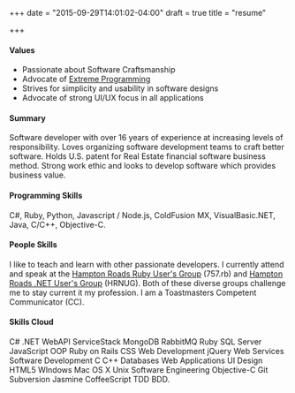 +++
date = "2015-09-29T14:01:02-04:00"
draft = true
title = "resume"

+++

#### Values

* Passionate about Software Craftsmanship
* Advocate of [Extreme Programming](http://www.extremeprogramming.org)
* Strives for simplicity and usability in software designs
* Advocate of strong UI/UX focus in all applications

#### Summary

Software developer with over 16 years of experience at increasing levels of responsibility. Loves organizing software development teams to craft better software. Holds U.S. patent for Real Estate financial software business method. Strong work ethic and looks to develop software which provides business value.

#### Programming Skills

C#, Ruby, Python, Javascript / Node.js, ColdFusion MX, VisualBasic.NET, Java, C/C++, Objective-C.

#### People Skills

I like to teach and learn with other passionate developers. I currently attend and speak at the [Hampton Roads Ruby User's Group](http://757rb.org) (757.rb) and [Hampton Roads .NET User's Group](http://www.hrnug.org) (HRNUG). Both of these diverse groups challenge me to stay current it my profession. I am a Toastmasters Competent Communicator (CC).

#### Skills Cloud

C# .NET WebAPI ServiceStack MongoDB RabbitMQ Ruby SQL Server JavaScript OOP Ruby on Rails CSS Web Development jQuery Web Services Software Development C C++ Databases Web Applications UI Design HTML5 WIndows Mac OS X Unix Software Engineering Objective-C Git Subversion Jasmine CoffeeScript TDD BDD.
